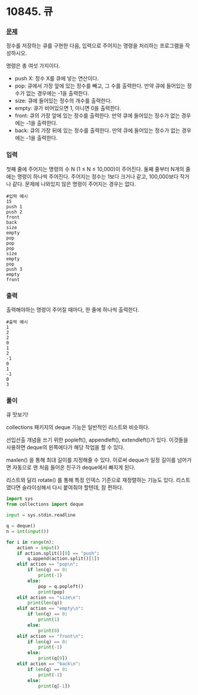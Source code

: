 # 10845. 큐

### [문제](https://www.acmicpc.net/problem/10845)

정수를 저장하는 큐를 구현한 다음, 입력으로 주어지는 명령을 처리하는 프로그램을 작성하시오.

명령은 총 여섯 가지이다.

- push X: 정수 X를 큐에 넣는 연산이다.
- pop: 큐에서 가장 앞에 있는 정수를 빼고, 그 수를 출력한다. 만약 큐에 들어있는 정수가 없는 경우에는 -1을 출력한다.
- size: 큐에 들어있는 정수의 개수를 출력한다.
- empty: 큐가 비어있으면 1, 아니면 0을 출력한다.
- front: 큐의 가장 앞에 있는 정수를 출력한다. 만약 큐에 들어있는 정수가 없는 경우에는 -1을 출력한다.
- back: 큐의 가장 뒤에 있는 정수를 출력한다. 만약 큐에 들어있는 정수가 없는 경우에는 -1을 출력한다.

### 입력

첫째 줄에 주어지는 명령의 수 N (1 ≤ N ≤ 10,000)이 주어진다. 둘째 줄부터 N개의 줄에는 명령이 하나씩 주어진다. 주어지는 정수는 1보다 크거나 같고, 100,000보다 작거나 같다. 문제에 나와있지 않은 명령이 주어지는 경우는 없다.

```
#입력 예시
15
push 1
push 2
front
back
size
empty
pop
pop
pop
size
empty
pop
push 3
empty
front
```

### 출력

출력해야하는 명령이 주어질 때마다, 한 줄에 하나씩 출력한다.

```
#출력 예시
1
2
2
0
1
2
-1
0
1
-1
0
3
```

### 풀이

큐 맛보기!

collections 패키지의 deque 기능은 일반적인 리스트와 비슷하다. 

선입선출 개념을 쓰기 위한 popleft(), appendleft(), extendleft()가 있다. 이것들을 사용하면 deque의 왼쪽에다가 해당 작업을 할 수 있다.

maxlen() 을 통해 최대 길이를 지정해줄 수 있다. 이로써 deque가 일정 길이를 넘어가면 자동으로 맨 처음 들어온 친구가 deque에서 빠지게 된다.

리스트와 달리 rotate() 를 통해 특정 인덱스 기준으로 재정렬하는 기능도 있다. 리스트였다면 슬라이싱해서 다시 붙여줘야 할텐데, 참 편하다.  

```python
import sys
from collections import deque

input = sys.stdin.readline

q = deque()
n = int(input())

for i in range(n):
    action = input()       
    if action.split()[0] == "push":
        q.append(action.split()[1])
    elif action == "pop\n":
        if len(q) == 0:
            print(-1)
        else:
            pop = q.popleft()
            print(pop)
    elif action == "size\n":
        print(len(q))
    elif action == "empty\n":
        if len(q) == 0:
            print(1)
        else:
            print(0)
    elif action == "front\n":
        if len(q) == 0:
            print(-1)
        else:
            print(q[0])
    elif action == "back\n":
        if len(q) == 0:
            print(-1)
        else:
            print(q[-1])
```
